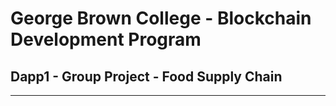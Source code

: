 # George Brown College - Blockchain Development Program
## Dapp1 - Group Project - Food Supply Chain
-----


